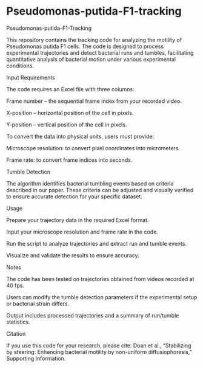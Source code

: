 # Pseudomonas-putida-F1-tracking
Pseudomonas-putida-F1-Tracking

This repository contains the tracking code for analyzing the motility of Pseudomonas putida F1 cells. The code is designed to process experimental trajectories and detect bacterial runs and tumbles, facilitating quantitative analysis of bacterial motion under various experimental conditions.

Input Requirements

The code requires an Excel file with three columns:

Frame number – the sequential frame index from your recorded video.

X-position – horizontal position of the cell in pixels.

Y-position – vertical position of the cell in pixels.

To convert the data into physical units, users must provide:

Microscope resolution: to convert pixel coordinates into micrometers.

Frame rate: to convert frame indices into seconds.

Tumble Detection

The algorithm identifies bacterial tumbling events based on criteria described in our paper. These criteria can be adjusted and visually verified to ensure accurate detection for your specific dataset.

Usage

Prepare your trajectory data in the required Excel format.

Input your microscope resolution and frame rate in the code.

Run the script to analyze trajectories and extract run and tumble events.

Visualize and validate the results to ensure accuracy.

Notes

The code has been tested on trajectories obtained from videos recorded at 40 fps.

Users can modify the tumble detection parameters if the experimental setup or bacterial strain differs.

Output includes processed trajectories and a summary of run/tumble statistics.

Citation

If you use this code for your research, please cite:
Doan et al., “Stabilizing by steering: Enhancing bacterial motility by non-uniform diffusiophoresis,” Supporting Information.
